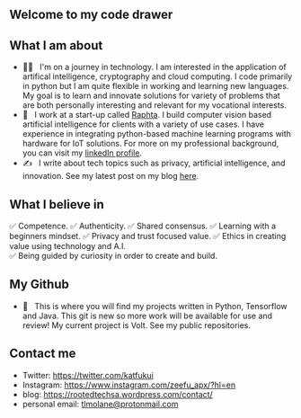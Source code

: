 ## Welcome to my code drawer

## What I am about  
 - 👨‍💻 &nbsp; I'm on a journey in technology. I am interested in the application of artifical intelligence, cryptography and cloud computing. I code primarily in python but I am quite flexible in working and learning new languages. My goal is to learn and innovate solutions for variety of problems that are both personally interesting and relevant for my vocational interests. 
 - 💼 &nbsp; I work at a start-up called [Raphta](https://www.linkedin.com/company/raphta). I build computer vision based artificial intelligence for clients with a variety of use cases. I have experience in integrating python-based machine learning programs with hardware for IoT solutions. For more on my professional background, you can visit my [linkedIn profile](https://www.linkedin.com/in/tshepo-molane/).
 - ✍ &nbsp; I write about tech topics such as privacy, artificial intelligence, and innovation. See my latest post on my blog [here](https://rootedtechsa.wordpress.com/2020/07/22/on-writing-about-information-privacy-and-tech-innovation/?preview_id=265&preview_nonce=7ec76ce8ce&preview=true).

## What I believe in
 ✅ Competence.
 ✅ Authenticity.
 ✅ Shared consensus.
 ✅ Learning with a beginners mindset.
 ✅ Privacy and trust focused value.
 ✅ Ethics in creating value using technology and A.I.  
 ✅ Being guided by curiosity in order to create and build.


## My Github 
 - 🚀 &nbsp; This is where you will find my projects written in Python, Tensorflow and Java. This git is new so more work will be available for use and review! My current project is Volt. See my public repositories. 


## Contact me  
- Twitter: https://twitter.com/katfukui
- Instagram: https://www.instagram.com/zeefu_apx/?hl=en
- blog: https://rootedtechsa.wordpress.com/contact/ 
- personal email: tlmolane@protonmail.com


